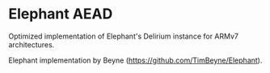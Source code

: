 # Elephant AEAD

Optimized implementation of Elephant's Delirium instance for ARMv7 architectures.

Elephant implementation by Beyne (https://github.com/TimBeyne/Elephant).
